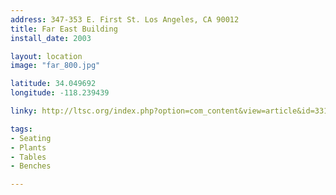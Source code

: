 ```yaml
---
address: 347-353 E. First St. Los Angeles, CA 90012
title: Far East Building
install_date: 2003

layout: location
image: "far_800.jpg"

latitude: 34.049692
longitude: -118.239439

linky: http://ltsc.org/index.php?option=com_content&view=article&id=331

tags:	
- Seating
- Plants
- Tables
- Benches

---
```


